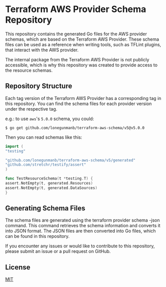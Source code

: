 # Terraform AWS Provider Schema Repository

This repository contains the generated Go files for the AWS provider schemas, which are based on the Terraform AWS Provider. These schema files can be used as a reference when writing tools, such as TFLint plugins, that interact with the AWS provider.

The internal package from the Terraform AWS Provider is not publicly accessible, which is why this repository was created to provide access to the resource schemas.

## Repository Structure

Each tag version of the Terraform AWS Provider has a corresponding tag in this repository. You can find the schema files for each provider version under the respective tag.

e.g.: to use `aws`'s `5.0.0` schema, you could:

```shell
$ go get github.com/lonegunmanb/terraform-aws-schema/v5@v5.0.0
```

Then you can read schemas like this:

```go
import (
"testing"

"github.com/lonegunmanb/terraform-aws-schema/v5/generated"
"github.com/stretchr/testify/assert"
)

func TestResourceSchema(t *testing.T) {
assert.NotEmpty(t, generated.Resources)
assert.NotEmpty(t, generated.DataSources)
}
```

## Generating Schema Files

The schema files are generated using the terraform provider schema -json command. This command retrieves the schema information and converts it into JSON format. The JSON files are then converted into Go files, which can be found in this repository.

If you encounter any issues or would like to contribute to this repository, please submit an issue or a pull request on GitHub.

## License

[MIT](LICENSE)
